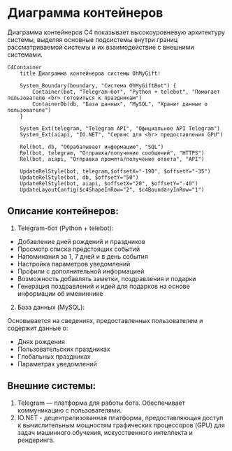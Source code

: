# Диаграмма контейнеров
Диаграмма контейнеров C4 показывает высокоуровневую архитектуру системы, выделяя основные подсистемы внутри границ рассматриваемой системы и их взаимодействие с внешними системами.

```mermaid
C4Container
    title Диаграмма контейнеров системы OhMyGift!

    System_Boundary(boundary, "Система OhMyGiftBot") {
        Container(bot, "Telegram-бот", "Python + telebot", "Помогает пользователю <br> готовиться к праздникам")
        ContainerDb(db, "База данных", "MySQL", "Хранит данные о пользователе")
    }
    
    System_Ext(telegram, "Telegram API", "Официальное API Telegram")
    System_Ext(aiapi, "IO.NET", "Сервис для <br> предоставления GPU")

    Rel(bot, db, "Обрабатывает информацию", "SQL")
    Rel(bot, telegram, "Отправка/получение сообщений", "HTTPS")
    Rel(bot, aiapi, "Отправка промпта/получение ответа", "API")

    UpdateRelStyle(bot, telegram,$offsetX="-190", $offsetY="-35")
    UpdateRelStyle(bot, db, $offsetY="50")
    UpdateRelStyle(bot, aiapi, $offsetX="20", $offsetY="-40")
    UpdateLayoutConfig($c4ShapeInRow="2", $c4BoundaryInRow="1")
```

## Описание контейнеров:
1. Telegram-бот (Python + telebot):
- Добавление дней рождений и праздников
- Просмотр списка предстоящих событий
- Напоминания за 1, 7 дней и в день события
- Настройка параметров уведомлений
- Профили с дополнительной информацией
- Возможность добавлять заметки, поздравления и подарки
- Генерация поздравлений и идей для подарков на основе информации об имениннике
2. База данных (MySQL):

Основывается на сведениях, предоставленных пользователем и содержит данные о:
- Днях рождения
- Пользовательских праздниках
- Глобальных праздниках
- Параметрах уведомлений
## Внешние системы:
1. Telegram — платформа для работы бота. Обеспечивает коммуникацию с пользователями.
2. IO.NET - децентрализованная платформа, предоставляющая доступ к вычислительным мощностям графических процессоров (GPU) для задач машинного обучения, искусственного интеллекта и рендеринга.